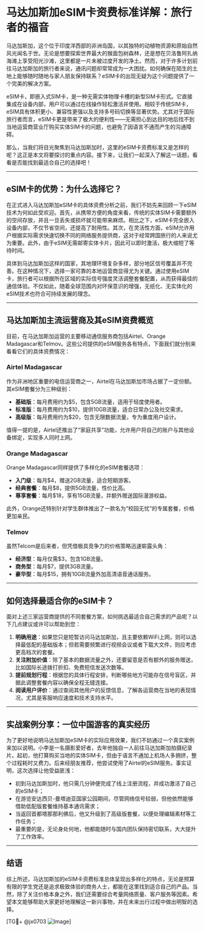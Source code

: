 # 马达加斯加eSIM卡资费标准详解：旅行者的福音

马达加斯加，这个位于印度洋西部的非洲岛国，以其独特的动植物资源和原始自然风光闻名于世。无论是想要探索世界最大的猴面包树森林，还是想在贝洛鲁阿扎纳海滩上享受阳光沙滩，这里都是一片未被过度开发的净土。然而，对于许多计划前往马达加斯加的旅行者来说，通讯问题却常常成为一大困扰。如何确保在陌生的土地上能够随时随地与家人朋友保持联系？eSIM卡的出现无疑为这个问题提供了一个完美的解决方案。

eSIM卡，即嵌入式SIM卡，是一种无需实体物理卡槽的新型SIM卡形式。它直接集成在设备内部，用户可以通过在线操作轻松激活并使用。相较于传统SIM卡，eSIM具有体积更小、兼容性更强以及支持多号码切换等显著优势。尤其对于国际旅行者而言，eSIM卡更是带来了极大的便利性——无需担心到达目的地后找不到当地运营商营业厅购买实体SIM卡的问题，也避免了因语言不通而产生的沟通障碍。

那么，当我们将目光聚焦到马达加斯加时，这里的eSIM卡资费标准又是怎样的呢？这正是本文将要探讨的重点内容。接下来，让我们一起深入了解这一话题，看看是否能找到最适合自己的选择吧！

---

## eSIM卡的优势：为什么选择它？

在正式进入马达加斯加eSIM卡的具体资费分析之前，我们不妨先来回顾一下eSIM技术为何如此受欢迎。首先，从携带方便的角度来看，传统的实体SIM卡需要额外的空间存放，并且一旦丢失或损坏就可能带来麻烦。相比之下，eSIM卡完全嵌入设备内部，不仅节省空间，还提高了耐用性。其次，在灵活性方面，eSIM允许用户根据实际需求快速切换不同的网络服务提供商，这对于经常跨国旅行的人来说尤为重要。此外，由于eSIM无需邮寄实体卡片，因此可以即时激活，极大缩短了等待时间。

具体到马达加斯加这样的国家，其地理环境复杂多样，部分地区信号覆盖并不完善。在这种情况下，选择一家可靠的本地运营商显得尤为关键。通过使用eSIM卡，旅行者可以根据所在区域的实际信号强度灵活调整套餐配置，从而获得最佳的通信体验。不仅如此，随着全球范围内对环保意识的增强，无纸化、无实体化的eSIM技术也符合可持续发展的理念。

---

## 马达加斯加主流运营商及其eSIM资费概览

目前，在马达加斯加运营的主要移动通信服务商包括Airtel、Orange Madagascar和Telmov。这些公司提供的eSIM服务各有特点，下面我们就分别来看看它们的具体资费情况：

### Airtel Madagascar
作为非洲地区重要的电信运营商之一，Airtel在马达加斯加市场占据了一定份额。其eSIM套餐分为三种级别：
- **基础版**：每月费用约为$5，包含5GB流量，适用于轻度使用者。
- **标准版**：每月费用约为$10，提供10GB流量，适合日常办公及社交需求。
- **高级版**：每月费用约为$20，包含无限数据流量，专为重度用户设计。

值得一提的是，Airtel还推出了“家庭共享”功能，允许用户将自己的账户与其他设备绑定，实现多人同时上网。

### Orange Madagascar
Orange Madagascar同样提供了多样化的eSIM套餐选项：
- **入门级**：每月$4，赠送2GB流量，适合短期游客。
- **经典套餐**：每月$8，提供5GB流量，性价比高。
- **尊享套餐**：每月$18，享有15GB流量，并额外赠送国际漫游权益。

此外，Orange还特别针对学生群体推出了一款名为“校园无忧”的专属套餐，价格更加亲民。

### Telmov
虽然Telcom是后来者，但凭借极具竞争力的价格策略迅速崭露头角：
- **经济型**：每月仅需$3，包含1GB流量。
- **商务型**：每月$7，提供3GB流量。
- **豪华型**：每月$15，拥有10GB流量外加高清语音通话服务。

---

## 如何选择最适合你的eSIM卡？

面对上述三家运营商提供的不同套餐方案，如何挑选最适合自己需求的产品呢？以下几点建议或许可以帮助到您：

1. **明确用途**：如果您只是短暂访问马达加斯加，且主要依赖WiFi上网，则可以选择最低配的基础版本；但若需要频繁进行视频会议或者下载大文件，则应考虑更高档次的套餐。
2. **关注附加价值**：除了基本的数据流量之外，还要留意是否有额外的服务赠送，比如国际长途拨打折扣、免费短信发送次数等。
3. **提前规划行程**：根据您的具体行程安排，判断哪些地方可能存在信号盲区，并据此调整套餐内容以确保全程无缝连接。
4. **阅读用户评价**：通过查阅其他用户的反馈信息，了解各运营商在当地的表现情况，尤其是客服响应速度和技术支持水平。

---

## 实战案例分享：一位中国游客的真实经历

为了更好地说明马达加斯加eSIM卡的实际应用效果，我们不妨通过一个真实案例来加以说明。小李是一名摄影爱好者，去年他独自一人前往马达加斯加拍摄纪录片。起初，他打算购买当地的实体SIM卡，但由于语言不通加上机场人多拥挤，整个过程耗时又费力。后来经朋友推荐，他尝试使用了Airtel的eSIM服务。事实证明，这次选择让他受益匪浅：

- 初到马达加斯加时，他只需几分钟便完成了线上注册流程，并成功激活了自己的eSIM卡；
- 在游览安达西贝-曼塔迪亚国家公园期间，尽管网络信号较弱，但他依然能够借助低配版套餐维持基本通讯需求；
- 当返回首都塔那那利佛后，他又升级到了高级版套餐，以便处理编辑素材等工作任务；
- 最重要的是，无论身处何地，他都能随时与国内团队保持密切联系，大大提升了工作效率。

---

## 结语

综上所述，马达加斯加的eSIM卡资费标准总体呈现出多样化的特点，无论是预算有限的学生党还是追求极致体验的商务人士，都能在这里找到适合自己的产品。当然，除了关注价格本身之外，我们还需要综合考量网络质量、客户服务等因素。希望本文能够帮助大家更好地理解这一新兴事物，并在未来出行过程中做出明智的选择。

[TG💪+ @jx0703 ![Image](https://github.com/user-attachments/assets/dbca1d08-cadb-493c-b0ec-ad6f7a83f270)]